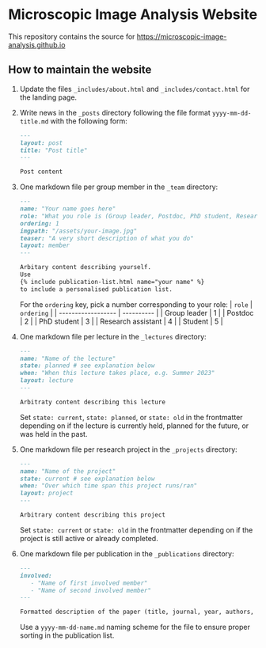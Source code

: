 # Microscopic Image Analysis Website

This repository contains the source for https://microscopic-image-analysis.github.io

## How to maintain the website

1. Update the files `_includes/about.html` and `_includes/contact.html` for the
   landing page.
2. Write news in the `_posts` directory following the file format `yyyy-mm-dd-title.md`
   with the following form:
   ```md
   ---
   layout: post
   title: "Post title"
   ---

   Post content
   ```
3. One markdown file per group member in the `_team` directory:
   ```md
   ---
   name: "Your name goes here"
   role: "What you role is (Group leader, Postdoc, PhD student, Research assistant, Student, ...)"
   ordering: 1
   imgpath: "/assets/your-image.jpg"
   teaser: "A very short description of what you do"
   layout: member
   ---

   Arbitary content describing yourself.
   Use
   {% include publication-list.html name="your name" %}
   to include a personalised publication list.
   ```
   For the `ordering` key, pick a number corresponding to your role:
   | `role`             | `ordering` |
   | ------------------ | ---------- |
   | Group leader       | 1          |
   | Postdoc            | 2          |
   | PhD student        | 3          |
   | Research assistant | 4          |
   | Student            | 5          |
   
4. One markdown file per lecture in the `_lectures` directory:
   ```md
   ---
   name: "Name of the lecture"
   state: planned # see explanation below
   when: "When this lecture takes place, e.g. Summer 2023"
   layout: lecture
   ---

   Arbitraty content describing this lecture
   ```
   Set `state: current`, `state: planned`, or `state: old` in the frontmatter
   depending on if the lecture is currently held, planned for the future, or was
   held in the past.
5. One markdown file per research project in the `_projects` directory:
   ```md
   ---
   name: "Name of the project"
   state: current # see explanation below
   when: "Over which time span this project runs/ran"
   layout: project
   ---

   Arbitrary content describing this project
   ```
   Set `state: current` or `state: old` in the frontmatter depending on if the
   project is still active or already completed.
6. One markdown file per publication in the `_publications` directory:
   ```md
   ---
   involved:
      - "Name of first involved member"
      - "Name of second involved member"
   ---

   Formatted description of the paper (title, journal, year, authors, ...)
   ```
   Use a `yyyy-mm-dd-name.md` naming scheme for the file to ensure proper sorting
   in the publication list.